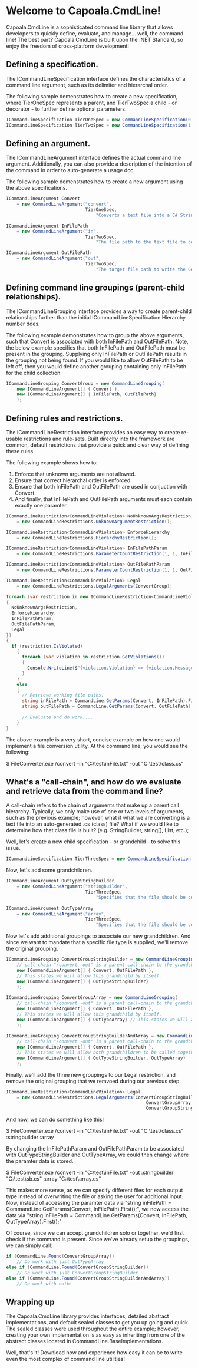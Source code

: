 # Welcome to Capoala.CmdLine!

Capoala.CmdLine is a sophisticated command line library that allows developers to quickly define, evaluate, and manage... well, the command line! The best part? Capoala.CmdLine is built upon the .NET Standard, so enjoy the freedom of cross-platform development!

## Defining a specification. 

The ICommandLineSpecification interface defines the characteristics of a command line argument, such as its delimiter and hierarchal order.

The following sample demenstrates how to create a new specification, where TierOneSpec represents a parent, and TierTwoSpec a child - or decorator - to further define optional parameters.

```csharp
ICommandLineSpecification TierOneSpec = new CommandLineSpecification(0, '/');
ICommandLineSpecification TierTwoSpec = new CommandLineSpecification(1, '-');
```

## Defining an argument. 

The ICommandLineArgument interface defines the actual command line argument. Additionally, you can also provide a description of the intention of the command in order to auto-generate a usage doc.
 
The following sample demenstrates how to create a new argument using the above specifications.

```csharp
ICommandLineArgument Convert 
	= new CommandLineArgument("convert", 
	                          TierOneSpec, 
                                  "Converts a text file into a C# StringBuilder class.");

ICommandLineArgument InFilePath 
	= new CommandLineArgument("in", 
	                          TierTwoSpec, 
                                  "The file path to the text file to convert.");

ICommandLineArgument OutFilePath 
	= new CommandLineArgument("out", 
	                          TierTwoSpec, 
                                  "The target file path to write the C# class file.");
```

## Defining command line groupings (parent-child relationships).

The ICommandLineGrouping interface provides a way to create parent-child relationships further than the initial ICommandLineSpecification.Hierarchy number does.

The following example demonstrates how to group the above arguments, such that Convert is associated with both InFilePath and OutFilePath. Note, the below example specifies that both InFilePath and OutFilePath must be present in the grouping. Supplying only InFilePath or OutFilePath results in the grouping not being found. If you would like to allow OutFilePath to be left off, then you would define another grouping containing only InFilePath for the child collection.

```csharp
ICommandLineGrouping ConvertGroup = new CommandLineGrouping(
	new ICommandLineArgument[] { Convert },
	new ICommandLineArgument[] { InFilePath, OutFilePath}
	);
```

## Defining rules and restrictions.

The ICommandLineRestriction<T> interface provides an easy way to create re-usable restrictions and rule-sets. Built direclty into the framework are common, default restrictions that provide a quick and clear way of defining these rules.

The following example shows how to:

1. Enforce that unknown arguments are not allowed.
2. Ensure that correct hierarchal order is enforced.
3. Ensure that both InFilePath and OutFilePath are used in conjuction with Convert.
4. And finally, that InFilePath and OutFilePath arguments must each contain exactly one paramter. 

```csharp
ICommandLineRestriction<CommandLineViolation> NoUnknownArgsRestriction 
	= new CommandLineRestrictions.UnknownArgumentRestriction();

ICommandLineRestriction<CommandLineViolation> EnforceHierarchy 
	= new CommandLineRestrictions.HierarchyRestriction();

ICommandLineRestriction<CommandLineViolation> InFilePathParam 
	= new CommandLineRestrictions.ParameterCountRestriction(1, 1, InFilePath);

ICommandLineRestriction<CommandLineViolation> OutFilePathParam 
	= new CommandLineRestrictions.ParameterCountRestriction(1, 1, OutFilePath);

ICommandLineRestriction<CommandLineViolation> Legal
	= new CommandLineRestrictions.LegalArguments(ConvertGroup);

foreach (var restriction in new ICommandLineRestriction<CommandLineViolation>[] 
{
  NoUnknownArgsRestriction,
  EnforceHierarchy,
  InFilePathParam,
  OutFilePathParam,
  Legal
})
{
  if (restriction.IsViolated)
	{
	  foreach (var violation in restriction.GetViolations())
	  {
	    Console.WriteLine($"{violation.Violation} => {violation.Message}");
	  }		
	}
	else
	{
	  // Retrieve working file paths.		
	  string inFilePath = CommandLine.GetParams(Convert, InFilePath).First();
	  string outFilePath = CommandLine.GetParams(Convert, OutFilePath).First();
		
	  // Evaluate and do work....
	}
}

```

The above example is a very short, concise example on how one would implement a file conversion utility. At the command line, you would see the following:

$ FileConverter.exe /convert -in "C:\test\inFile.txt" -out "C:\test\class.cs"


## What's a "call-chain", and how do we evaluate and retrieve data from the command line?

A call-chain refers to the chain of arguments that make up a parent call hierarchy. Typically, we only make use of one or two levels of arguments, such as the previous example; however, what if what we are converting is a text file into an auto-generated .cs (class) file? What if we would like to determine how that class file is built? (e.g. StringBuilder, string[], List<string>, etc.);

Well, let's create a new child specification - or grandchild - to solve this issue.

```csharp
ICommandLineSpecification TierThreeSpec = new CommandLineSpecification(2, ':');
```

Now, let's add some grandchildren.

```csharp
ICommandLineArgument OutTypeStringBuilder 
	= new CommandLineArgument("stringbuilder", 
	                          TierThreeSpec, 
                                  "Specifies that the file should be converted into a StringBuilder.");
	
ICommandLineArgument OutTypeArray 
	= new CommandLineArgument("array", 
	                          TierThreeSpec, 
                                  "Specifies that the file should be converted into a string array.");		
```

Now let's add additional groupings to associate our new grandchildren. And since we want to mandate that a specific file type is supplied, we'll remove the original grouping.

```csharp
ICommandLineGrouping ConvertGroupStringBuilder = new CommandLineGrouping(
	// call-chain "/convert -out" is a parent call-chain to the grandchild using TierThreeSpec.
	new ICommandLineArgument[] { Convert, OutFilePath }, 
	// This states we will allow this grandchild by itself.
	new ICommandLineArgument[] { OutTypeStringBuilder} 
	);	
	
ICommandLineGrouping ConvertGroupArray = new CommandLineGrouping(
	// call-chain "/convert -out" is a parent call-chain to the grandchild using TierThreeSpec.
	new ICommandLineArgument[] { Convert, OutFilePath }, 
	// This states we will allow this grandchild by itself.
	new ICommandLineArgument[] { OutTypeArray} // This states we will allow this grandchild by itself.
	);		
	
ICommandLineGrouping ConvertGroupStringBuilderAndArray = new CommandLineGrouping(
	// call-chain "/convert -out" is a parent call-chain to the grandchild using TierThreeSpec.
	new ICommandLineArgument[] { Convert, OutFilePath }, 
	// This states we will allow both grandchildren to be called together.
	new ICommandLineArgument[] { OutTypeStringBuilder, OutTypeArray} 
	);			
```

Finally, we'll add the three new groupings to our Legal restriction, and remove the original grouping that we remvoed during our previous step.

```csharp
ICommandLineRestriction<CommandLineViolation> Legal
	= new CommandLineRestrictions.LegalArguments(ConvertGroupStringBuilder, 
                                                     ConvertGroupArray, 
                                                     ConvertGroupStringBuilderAndArray);
```	

And now, we can do something like this!

$ FileConverter.exe /convert -in "C:\test\inFile.txt" -out "C:\test\class.cs" :stringbuilder :array


By changing the InFilePathParam and OutFilePathParam to be associated with OutTypeStringBuilder and OutTypeArray, we could then change where the paramter data is stored.

$ FileConverter.exe /convert -in "C:\test\inFile.txt" -out :stringbuilder "C:\test\sb.cs" :array "C:\test\array.cs"

This makes more sense, as we can specify different files for each output type instead of overwriting the file or asking the user for additional input. Now, instead of accessing the paramter data via "string inFilePath = CommandLine.GetParams(Convert, InFilePath).First();", we now access the data via "string inFilePath = CommandLine.GetParams(Convert, InFilePath, OutTypeArray).First();"

Of course, since we can accept grandchildren solo or together, we'd first check if the command is present. Since we've already setup the groupings, we can simply call:

```csharp
if (CommandLine.Found(ConvertGroupArray))
	// Do work with just OutTypeArray
else if (CommandLine.Found(ConvertGroupStringBuilder))
	// Do work with just ConvertGroupStringBuilder
else if (CommandLine.Found(ConvertGroupStringBuilderAndArray))
	// Do work with both!
```


## Wrapping up

The Capoala.CmdLine library provides interfaces, detailed abstract implementations, and default sealed classes to get you up going and quick. The sealed classes were used throughout the entire example; however, creating your own implementation is as easy as inheriting from one of the abstract classes located in CommandLine.BaseImplementations. 

Well, that's it! Download now and experience how easy it can be to write even the most complex of command line utilities!

